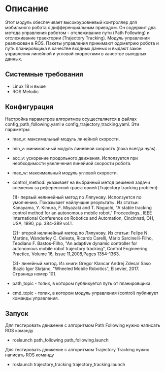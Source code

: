 
# Описание

Этот модуль обеспечивает высокоуровневый контроллер для мобильного робота с дифференциальным приводом. Он содержит два метода управления роботом - отслеживание пути (Path Following) и отслеживание траектории (Trajectory Tracking). Модуль управления реализован в ROS. Пакеты управления принимают одометрию робота и путь планировщика в качестве входных данных и выдают закон управления линейной и угловой скоростями в качестве выходных данных.

## Системные требования

* Linux 18 и выше
* ROS Melodic 

## Конфигурация
Настройка параметров алгоритмов осуществляется в файлах config_path_following.yaml и config_trajectory_tracking.yaml. Эти параметры:
* max_v: максимальный модуль линейной скорости.
* min_v: минимальный модуль линейной скорость (пока всегда нуль).
* acc_v: ускорение продольного движения. Исползуется при необходимости увелечения линейиой скорости робота.
* max_w: максимальный модуль угловой скорости.

* control_method: указывает на выбранный метод решения задачи слежения за референсной траекторией (Trajectory tracking problem):

    (1)- первый нелинейный метод по Ляпунову. Исползуется по умолчению. Показывает найлучшие результаты.
    Из статьи: Kanayama, Y. Kimura, F. Miyazaki and T. Noguchi, "A stable tracking control method for an autonomous mobile robot," Proceedings., IEEE International  Conference on Robotics and Automation, Cincinnati, OH, USA, 1990, pp. 384-389 vol.1.
    
    (2)- второй нелинейный метод по Ляпунову.
    Из статьи: Felipe N. Martins, Wanderley C. Celeste, Ricardo Carelli, Mário Sarcinelli-Filho, Teodiano F. Bastos-Filho, "An adaptive dynamic controller for autonomous mobile robot trajectory tracking", Control Engineering Practice, Volume 16, Issue 11,2008,Pages 1354-1363.
    
    (3)- линейный метод. Из книги Gregor Klancar Andrej Zdesar Saso Blazic Igor Skrjanc, "Wheeled Mobile Robotics", Elsevier, 2017. Страница номер 101.
    
 * path_topic - топик, в котором публикуется путь от планировщика. 
 
 * cmd_topic - топик, в котором модуль управления (control) публикует команды управления.
 
## Запуск

Для тестировать движение с алгоритмом Path Following нужно написать ROS команду
* roslaunch path_following path_following.launch 

Для тестировать движение с алгоритмом Trajectory Tracking нужно написать ROS команду
* roslaunch trajectory_tracking trajectory_tracking.launch 
